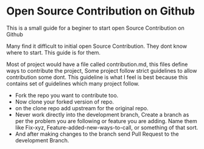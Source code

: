 # Open Source Contribution on Github
This is a small guide for a beginer to start open Source Contribution on Github

Many find it difficult to initial open Source Contribution. They dont know where to start. This guide is for them.

Most of project would have a file called contribution.md, this files define ways to contribute the project, Some project follow strict guidelines to allow contribution some dont. This guideline is what I feel is best because this contains set of guidelines which many project follow.

- Fork the repo you want to contribute too.
- Now clone your forked version of repo.
- on the clone repo add upstream for the original repo.
- Never work directly into the development branch, Create a branch as per the problem you are following or feature you are adding. Name them like Fix-xyz, Feature-added-new-ways-to-call, or something of that sort.
- And after making changes to the branch send Pull Request to the development Branch.
